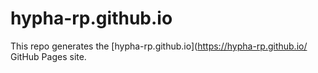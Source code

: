 # hypha-rp.github.io

This repo generates the [hypha-rp.github.io](https://hypha-rp.github.io/ GitHub Pages site.
